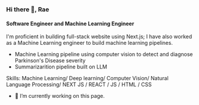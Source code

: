 ### Hi there 👋, Rae
#### Software Engineer and Machine Learning Engineer
I'm proficient in building full-stack website using Next.js;
I have also worked as a Machine Learning engineer to build machine learning pipelines. 
-  Machine Learning pipeline using computer vision to detect and diagnose Parkinson's Disease severity
- Summarizarition pipeline built on LLM

Skills: Machine Learning/ Deep learning/ Computer Vision/ Natural Language Processing/ NEXT JS / REACT / JS / HTML / CSS

- 🔭 I’m currently working on this page. 




